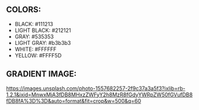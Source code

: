 ## COLORS:
* BLACK: #111213
* LIGHT BLACK: #212121
* GRAY: #535353
* LIGHT GRAY: #b3b3b3
* WHITE: #FFFFFF
* YELLOW: #FFFF5D

## GRADIENT IMAGE:
https://images.unsplash.com/photo-1557682257-2f9c37a3a5f3?ixlib=rb-1.2.1&ixid=MnwxMjA3fDB8MHxzZWFyY2h8MzR8fGdyYWRpZW50fGVufDB8fDB8fA%3D%3D&auto=format&fit=crop&w=500&q=60
